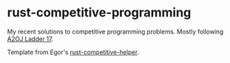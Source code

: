 # rust-competitive-programming

My recent solutions to competitive programming problems. Mostly following [A2OJ Ladder 17](https://earthshakira.github.io/a2oj-clientside/server/Ladder17.html).

Template from Egor's [rust-competitive-helper](https://github.com/rust-competitive-helper/rust-competitive-helper).
